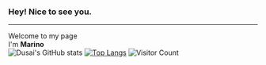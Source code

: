 ### Hey! Nice to see you.
***

Welcome to my page  
I'm **Marino**  
![Dusai's GitHub stats](https://github-readme-stats.vercel.app/api?username=MarinoMing&show_icons=true&theme=radical)
[![Top Langs](https://github-readme-stats.vercel.app/api/top-langs/?username=anuraghazra&layout=compact)](https://github.com/anuraghazra/github-readme-stats)
![Visitor Count](https://profile-counter.glitch.me/all-smile/count.svg)


<!--
**MarinoMing/MarinoMing** is a ✨ _special_ ✨ repository because its `README.md` (this file) appears on your GitHub profile.

Here are some ideas to get you started:

- 🔭 I’m currently working on ...
- 🌱 I’m currently learning ...
- 👯 I’m looking to collaborate on ...
- 🤔 I’m looking for help with ...
- 💬 Ask me about ...
- 📫 How to reach me: ...
- 😄 Pronouns: ...
- ⚡ Fun fact: ...
-->
